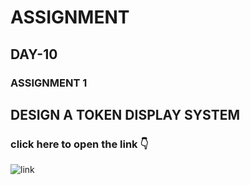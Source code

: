 # ASSIGNMENT 
## DAY-10
### ASSIGNMENT 1
## DESIGN A TOKEN DISPLAY SYSTEM
### click here to open the link :point_down:
![link](https://www.tinkercad.com/things/1S9l1jwehiZ-arduino-based-token-display-system-by-roshan/editel)
